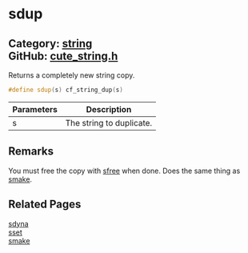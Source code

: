 [//]: # (This file is automatically generated by Cute Framework's docs parser.)
[//]: # (Do not edit this file by hand!)
[//]: # (See: https://github.com/RandyGaul/cute_framework/blob/master/samples/docs_parser.cpp)
[](../header.md ':include')

# sdup

Category: [string](/api_reference?id=string)  
GitHub: [cute_string.h](https://github.com/RandyGaul/cute_framework/blob/master/include/cute_string.h)  
---

Returns a completely new string copy.

```cpp
#define sdup(s) cf_string_dup(s)
```

Parameters | Description
--- | ---
s | The string to duplicate.

## Remarks

You must free the copy with [sfree](/string/sfree.md) when done. Does the same thing as [smake](/string/smake.md).

## Related Pages

[sdyna](/string/sdyna.md)  
[sset](/string/sset.md)  
[smake](/string/smake.md)  
